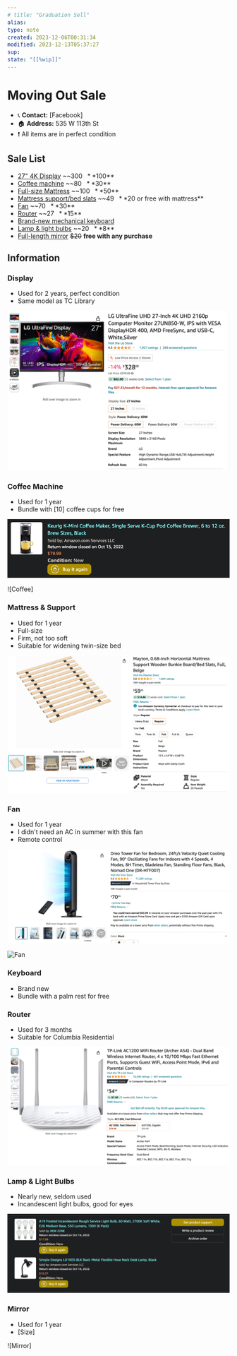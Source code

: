 ```yaml
---
# title: "Graduation Sell"
alias:
type: note
created: 2023-12-06T00:31:34
modified: 2023-12-13T05:37:27
sup:
state: "[[%wip]]"
---
```


# Moving Out Sale

- 📞 **Contact:** [Facebook]  
- 🏠 **Address:** 535 W 113th St
- ❗ All items are in perfect condition

## Sale List

- [27" 4K Display](#display) <!-- ~~$225~~ --> ~~$300~~ **$100**
- [Coffee machine](#coffee-machine) ~~$80~~ **$30**
- [Full-size Mattress](#mattress--support) <!-- ~~$50~~ --> ~~$100~~ **$50**
- [Mattress support/bed slats](#mattress--support) ~~$49~~ **$20 or free with mattress**
- [Fan](#fan) ~~$70~~ **$30**
- [Router](#router) ~~$27~~ **$15**
- [Brand-new mechanical keyboard](#keyboard)
- [Lamp & light bulbs](#lamp--light-bulbs) ~~$20~~ **$8**
- [Full-length mirror](#mirror) ~~$20~~ **free with any purchase**

## Information

### Display

- Used for 2 years, perfect condition
- Same model as TC Library

![Display - Amazon](https://raw.githubusercontent.com/zcysxy/Figurebed/master/img/20231206013958.png)

### Coffee Machine

- Used for 1 year
- Bundle with [10] coffee cups for free

![Coffee - Amazon](https://raw.githubusercontent.com/zcysxy/Figurebed/master/img/20231206012448.png)

![Coffee]

### Mattress & Support

- Used for 1 year
- Full-size
- Firm, not too soft
- Suitable for widening twin-size bed

![Slats - Amazon](https://raw.githubusercontent.com/zcysxy/Figurebed/master/img/20231206012739.png)

### Fan

- Used for 1 year
- I didn't need an AC in summer with this fan
- Remote control

![Fan - Amazon](https://raw.githubusercontent.com/zcysxy/Figurebed/master/img/fan.png)

![Fan](https://raw.githubusercontent.com/zcysxy/Figurebed/master/img/fan.jpeg)

### Keyboard

- Brand new
- Bundle with a palm rest for free

### Router

- Used for 3 months
- Suitable for Columbia Residential

![Router - Amazon](https://raw.githubusercontent.com/zcysxy/Figurebed/master/img/20231206013453.png)

### Lamp & Light Bulbs

- Nearly new, seldom used
- Incandescent light bulbs, good for eyes

![Lamp](https://raw.githubusercontent.com/zcysxy/Figurebed/master/img/20231213053723.png)

### Mirror

- Used for 1 year
- [Size]

![Mirror]
